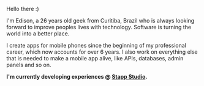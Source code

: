 Hello there :)

I'm Edison, a 26 years old geek from Curitiba, Brazil who is always looking forward to improve peoples lives with technology. Software is turning the world into a better place.

I create apps for mobile phones since the beginning of my professional career, which now accounts for over 6 years. I also work on everything else that is needed to make a mobile app alive, like APIs, databases, admin panels and so on.


**I'm currently developing experiences @ [Stapp Studio](https://stapp.studio).**